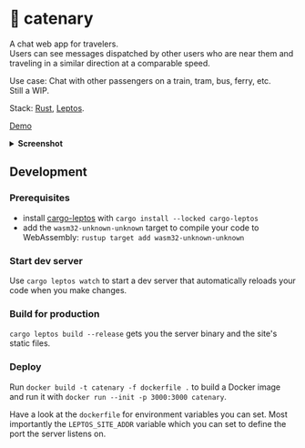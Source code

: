 # 🚃 catenary

A chat web app for travelers.  
Users can see messages dispatched by other users who are near them and traveling in a similar direction at a comparable speed.

Use case: Chat with other passengers on a train, tram, bus, ferry, etc.  
Still a WIP.

Stack: [Rust](https://www.rust-lang.org/), [Leptos](https://leptos.dev/).

[Demo](https://catenary.jflessau.com/)

<details>
  <summary><b>Screenshot</b></summary>
  <img src="screenshot.png" alt="Screenshot of the app showing the chat interface with some messages" width="400">
</details>

## Development

### Prerequisites

- install [cargo-leptos](https://crates.io/crates/cargo-leptos) with `cargo install --locked cargo-leptos`
- add the `wasm32-unknown-unknown` target to compile your code to WebAssembly: `rustup target add wasm32-unknown-unknown`

### Start dev server

Use `cargo leptos watch` to start a dev server that automatically reloads your code when you make changes.

### Build for production

`cargo leptos build --release` gets you the server binary and the site's static files.

### Deploy

Run `docker build -t catenary -f dockerfile .` to build a Docker image and run it with `docker run --init -p 3000:3000 catenary`.

Have a look at the `dockerfile` for environment variables you can set. Most importantly the `LEPTOS_SITE_ADDR` variable which you can set to define the port the server listens on.
